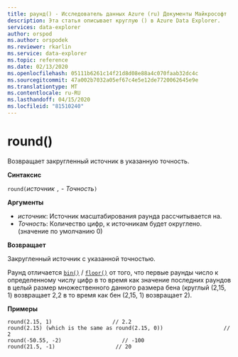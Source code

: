 ```yaml
---
title: раунд() - Исследователь данных Azure (ru) Документы Майкрософт
description: Эта статья описывает круглую () в Azure Data Explorer.
services: data-explorer
author: orspod
ms.author: orspodek
ms.reviewer: rkarlin
ms.service: data-explorer
ms.topic: reference
ms.date: 02/13/2020
ms.openlocfilehash: 05111b6261c14f21d8d08e88a4c070faab32dc4c
ms.sourcegitcommit: 47a002b7032a05ef67c4e5e12de7720062645e9e
ms.translationtype: MT
ms.contentlocale: ru-RU
ms.lasthandoff: 04/15/2020
ms.locfileid: "81510240"
---
```

# <a name="round"></a>round()

Возвращает закругленный источник в указанную точность.

**Синтаксис**

`round(`*источник* `,` - *Точность*`)`

**Аргументы**

* *источник*: Источник масштабирования раунда рассчитывается на.
* *Точность*: Количество цифр, к источникам будет округлено. (значение по умолчанию 0)

**Возвращает**

Закругленный источник с указанной точностью.

Раунд отличается [`bin()`](binfunction.md) / [`floor()`](floorfunction.md) от того, что первые раунды число к определенному числу цифр в то время как значение последних раундов в целый размер множественного данного размера бена (круглый (2,15, 1) возвращает 2,2 в то время как бен (2,15, 1) возвращает 2).
 

**Примеры**

```kusto
round(2.15, 1)                   // 2.2
round(2.15) (which is the same as round(2.15, 0))                   // 2
round(-50.55, -2)                   // -100
round(21.5, -1)                   // 20
```
